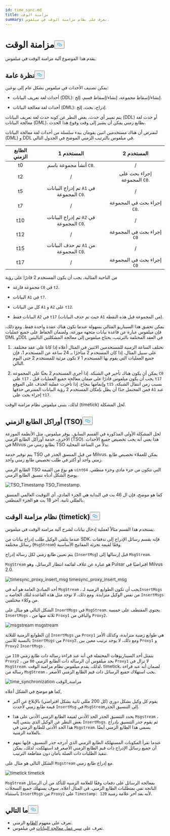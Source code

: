 ```yaml
---
id: time_sync.md
title: مزامنة الوقت
summary: تعرف على نظام مزامنة الوقت في ميلفوس.
---
```


<h1 id="Time-Synchronization" class="common-anchor-header">مزامنة الوقت<button data-href="#Time-Synchronization" class="anchor-icon" translate="no">
      <svg translate="no"
        aria-hidden="true"
        focusable="false"
        height="20"
        version="1.1"
        viewBox="0 0 16 16"
        width="16"
      >
        <path
          fill="#0092E4"
          fill-rule="evenodd"
          d="M4 9h1v1H4c-1.5 0-3-1.69-3-3.5S2.55 3 4 3h4c1.45 0 3 1.69 3 3.5 0 1.41-.91 2.72-2 3.25V8.59c.58-.45 1-1.27 1-2.09C10 5.22 8.98 4 8 4H4c-.98 0-2 1.22-2 2.5S3 9 4 9zm9-3h-1v1h1c1 0 2 1.22 2 2.5S13.98 12 13 12H9c-.98 0-2-1.22-2-2.5 0-.83.42-1.64 1-2.09V6.25c-1.09.53-2 1.84-2 3.25C6 11.31 7.55 13 9 13h4c1.45 0 3-1.69 3-3.5S14.5 6 13 6z"
        ></path>
      </svg>
    </button></h1><p>يقدم هذا الموضوع آلية مزامنة الوقت في ميلفوس.</p>
<h2 id="Overview" class="common-anchor-header">نظرة عامة<button data-href="#Overview" class="anchor-icon" translate="no">
      <svg translate="no"
        aria-hidden="true"
        focusable="false"
        height="20"
        version="1.1"
        viewBox="0 0 16 16"
        width="16"
      >
        <path
          fill="#0092E4"
          fill-rule="evenodd"
          d="M4 9h1v1H4c-1.5 0-3-1.69-3-3.5S2.55 3 4 3h4c1.45 0 3 1.69 3 3.5 0 1.41-.91 2.72-2 3.25V8.59c.58-.45 1-1.27 1-2.09C10 5.22 8.98 4 8 4H4c-.98 0-2 1.22-2 2.5S3 9 4 9zm9-3h-1v1h1c1 0 2 1.22 2 2.5S13.98 12 13 12H9c-.98 0-2-1.22-2-2.5 0-.83.42-1.64 1-2.09V6.25c-1.09.53-2 1.84-2 3.25C6 11.31 7.55 13 9 13h4c1.45 0 3-1.69 3-3.5S14.5 6 13 6z"
        ></path>
      </svg>
    </button></h2><p>يمكن تصنيف الأحداث في ميلفوس بشكل عام إلى نوعين:</p>
<ul>
<li><p>أحداث لغة تعريف البيانات (DDL): إنشاء/إسقاط مجموعة، إنشاء/إسقاط قسم، إلخ.</p></li>
<li><p>أحداث لغة معالجة البيانات (DML): إدراج، بحث، إلخ.</p></li>
</ul>
<p>يتم تمييز أي حدث، بغض النظر عن كونه حدث لغة تعريف البيانات (DDL) أو حدث لغة معالجة البيانات (DML)، بطابع زمني يمكن أن يشير إلى وقت وقوع هذا الحدث.</p>
<p>لنفترض أن هناك مستخدمين اثنين يقومان ببدء سلسلة من أحداث لغة معالجة البيانات (DML) و DDL في ميلفوس بالترتيب الزمني الموضح في الجدول التالي.</p>
<table>
<thead>
<tr><th style="text-align:center">الطابع الزمني</th><th style="text-align:center">المستخدم 1</th><th style="text-align:center">المستخدم 2</th></tr>
</thead>
<tbody>
<tr><td style="text-align:center">t0</td><td style="text-align:center">أنشأ مجموعة باسم <code translate="no">C0</code>.</td><td style="text-align:center">/</td></tr>
<tr><td style="text-align:center">t2</td><td style="text-align:center">/</td><td style="text-align:center">إجراء بحث على المجموعة <code translate="no">C0</code>.</td></tr>
<tr><td style="text-align:center">t5</td><td style="text-align:center">تم إدراج البيانات <code translate="no">A1</code> في المجموعة <code translate="no">C0</code>.</td><td style="text-align:center">/</td></tr>
<tr><td style="text-align:center">t7</td><td style="text-align:center">/</td><td style="text-align:center">إجراء بحث في المجموعة <code translate="no">C0</code>.</td></tr>
<tr><td style="text-align:center">t10</td><td style="text-align:center">تم إدراج البيانات <code translate="no">A2</code> في المجموعة <code translate="no">C0</code>.</td><td style="text-align:center">/</td></tr>
<tr><td style="text-align:center">t12</td><td style="text-align:center">/</td><td style="text-align:center">إجراء بحث في المجموعة <code translate="no">C0</code></td></tr>
<tr><td style="text-align:center">t15</td><td style="text-align:center">تم حذف البيانات <code translate="no">A1</code> من المجموعة <code translate="no">C0</code>.</td><td style="text-align:center">/</td></tr>
<tr><td style="text-align:center">t17</td><td style="text-align:center">/</td><td style="text-align:center">إجراء بحث في المجموعة <code translate="no">C0</code></td></tr>
</tbody>
</table>
<p>من الناحية المثالية، يجب أن يكون المستخدم 2 قادرًا على رؤية</p>
<ul>
<li><p>مجموعة فارغة <code translate="no">C0</code> في <code translate="no">t2</code>.</p></li>
<li><p>البيانات <code translate="no">A1</code> في <code translate="no">t7</code>.</p></li>
<li><p>كل من البيانات <code translate="no">A1</code> و <code translate="no">A2</code> على <code translate="no">t12</code>.</p></li>
<li><p>البيانات فقط <code translate="no">A2</code> في <code translate="no">t17</code> (حيث تم حذف البيانات <code translate="no">A1</code> من المجموعة قبل هذه النقطة).</p></li>
</ul>
<p>يمكن تحقيق هذا السيناريو المثالي بسهولة عندما تكون هناك عقدة واحدة فقط. ومع ذلك، فإن ميلفوس عبارة عن قاعدة بيانات متجهة موزعة، ولضمان الحفاظ على جميع عمليات DML وDDL في العقد المختلفة بالترتيب، يحتاج ميلفوس إلى معالجة المشكلتين التاليتين</p>
<ol>
<li><p>تختلف الساعة الزمنية للمستخدمين الاثنين في المثال أعلاه إذا كانا على عقد مختلفة. على سبيل المثال، إذا كان المستخدم 2 متأخرًا بـ 24 ساعة عن المستخدم 1، فإن جميع العمليات التي يقوم بها المستخدم 1 لا تكون مرئية للمستخدم 2 حتى اليوم التالي.</p></li>
<li><p>يمكن أن يكون هناك تأخير في الشبكة. إذا أجرى المستخدم 2 بحثًا على المجموعة <code translate="no">C0</code> على <code translate="no">t17</code> ، يجب أن يكون ميلفوس قادرًا على ضمان معالجة جميع العمليات قبل <code translate="no">t17</code> وإتمامها بنجاح. إذا تأخرت عملية الحذف على الموقع <code translate="no">t15</code> بسبب زمن انتقال الشبكة، فمن المحتمل جدًا أن يظل بإمكان المستخدم 2 رؤية البيانات المفترض حذفها <code translate="no">A1</code> عند إجراء بحث على <code translate="no">t17</code>.</p></li>
</ol>
<p>لذلك، يتبنى ميلفوس نظام مزامنة الوقت (timetick) لحل المشكلة.</p>
<h2 id="Timestamp-oracle-TSO" class="common-anchor-header">أوراكل الطابع الزمني (TSO)<button data-href="#Timestamp-oracle-TSO" class="anchor-icon" translate="no">
      <svg translate="no"
        aria-hidden="true"
        focusable="false"
        height="20"
        version="1.1"
        viewBox="0 0 16 16"
        width="16"
      >
        <path
          fill="#0092E4"
          fill-rule="evenodd"
          d="M4 9h1v1H4c-1.5 0-3-1.69-3-3.5S2.55 3 4 3h4c1.45 0 3 1.69 3 3.5 0 1.41-.91 2.72-2 3.25V8.59c.58-.45 1-1.27 1-2.09C10 5.22 8.98 4 8 4H4c-.98 0-2 1.22-2 2.5S3 9 4 9zm9-3h-1v1h1c1 0 2 1.22 2 2.5S13.98 12 13 12H9c-.98 0-2-1.22-2-2.5 0-.83.42-1.64 1-2.09V6.25c-1.09.53-2 1.84-2 3.25C6 11.31 7.55 13 9 13h4c1.45 0 3-1.69 3-3.5S14.5 6 13 6z"
        ></path>
      </svg>
    </button></h2><p>لحل المشكلة الأولى المذكورة في القسم السابق، يوفر ميلفوس، مثل الأنظمة الموزعة الأخرى، خدمة أوراكل الطابع الزمني (TSO). هذا يعني أنه يجب تخصيص جميع الأحداث في Milvus بطابع زمني من TSO بدلاً من الساعة المحلية.</p>
<p>يتم توفير خدمة TSO من قبل المنسق الجذر في Milvus. يمكن للعملاء تخصيص طابع زمني واحد أو أكثر في طلب تخصيص طابع زمني واحد.</p>
<p>الطابع الزمني TSO هو نوع من القيمة <code translate="no">uint64</code> التي تتكون من جزء مادي وجزء منطقي. يوضح الشكل أدناه تنسيق الطابع الزمني.</p>
<p>
  
   <span class="img-wrapper"> <img translate="no" src="/docs/v2.5.x/assets/TSO_Timestamp.png" alt="TSO_Timestamp" class="doc-image" id="tso_timestamp" />
   </span> <span class="img-wrapper"> <span>TSO_Timestamp</span>. </span></p>
<p>كما هو موضح، فإن ال 46 بت في البداية هي الجزء المادي، أي التوقيت العالمي المنسق بالمللي ثانية. آخر 18 بت هو الجزء المنطقي.</p>
<h2 id="Time-synchronization-system-timetick" class="common-anchor-header">نظام مزامنة الوقت (timetick)<button data-href="#Time-synchronization-system-timetick" class="anchor-icon" translate="no">
      <svg translate="no"
        aria-hidden="true"
        focusable="false"
        height="20"
        version="1.1"
        viewBox="0 0 16 16"
        width="16"
      >
        <path
          fill="#0092E4"
          fill-rule="evenodd"
          d="M4 9h1v1H4c-1.5 0-3-1.69-3-3.5S2.55 3 4 3h4c1.45 0 3 1.69 3 3.5 0 1.41-.91 2.72-2 3.25V8.59c.58-.45 1-1.27 1-2.09C10 5.22 8.98 4 8 4H4c-.98 0-2 1.22-2 2.5S3 9 4 9zm9-3h-1v1h1c1 0 2 1.22 2 2.5S13.98 12 13 12H9c-.98 0-2-1.22-2-2.5 0-.83.42-1.64 1-2.09V6.25c-1.09.53-2 1.84-2 3.25C6 11.31 7.55 13 9 13h4c1.45 0 3-1.69 3-3.5S14.5 6 13 6z"
        ></path>
      </svg>
    </button></h2><p>يستخدم هذا القسم مثالاً لعملية إدخال بيانات لشرح آلية مزامنة الوقت في ميلفوس.</p>
<p>عندما يتلقى الوكيل طلب إدراج بيانات من SDK، فإنه يقسم رسائل الإدراج إلى تدفقات رسائل مختلفة (<code translate="no">MsgStream</code>) وفقًا لقيمة تجزئة المفاتيح الأساسية.</p>
<p>يتم تعيين طابع زمني لكل رسالة إدراج (<code translate="no">InsertMsg</code>) قبل إرسالها إلى <code translate="no">MsgStream</code>.</p>
<div class="alert note">
  <code translate="no">MsgStream</code> هو عبارة عن غلاف لقائمة انتظار الرسائل، وهو Pulsar افتراضيًا في Milvus 2.0.</div>
<p>
  
   <span class="img-wrapper"> <img translate="no" src="/docs/v2.5.x/assets/timesync_proxy_insert_msg.png" alt="timesync_proxy_insert_msg" class="doc-image" id="timesync_proxy_insert_msg" />
   </span> <span class="img-wrapper"> <span>timesync_proxy_insert_msg</span> </span></p>
<p>أحد المبادئ العامة هو أنه في <code translate="no">MsgStream</code> ، يجب أن تكون الطوابع الزمنية لـ<code translate="no">InsertMsgs</code> من نفس الوكيل متزايدة. ومع ذلك، لا توجد مثل هذه القاعدة لتلك الخاصة بـ <code translate="no">InsertMsgs</code> من وكلاء مختلفين.</p>
<p>الشكل التالي هو مثال على <code translate="no">InsertMsgs</code> في <code translate="no">MsgStream</code>. يحتوي المقتطف على خمسة <code translate="no">InsertMsgs</code> ، ثلاثة منها من <code translate="no">Proxy1</code> والباقي من <code translate="no">Proxy2</code>.</p>
<p>
  
   <span class="img-wrapper"> <img translate="no" src="/docs/v2.5.x/assets/msgstream.png" alt="msgstream" class="doc-image" id="msgstream" />
   </span> <span class="img-wrapper"> <span>msgstream</span> </span></p>
<p>إن الطوابع الزمنية للثلاثة <code translate="no">InsertMsgs</code> من <code translate="no">Proxy1</code> هي طوابع زمنية متزايدة، وكذلك الأمر بالنسبة للاثنين <code translate="no">InsertMsgs</code> من <code translate="no">Proxy2</code>. ومع ذلك، لا يوجد ترتيب معين بين <code translate="no">Proxy1</code> و <code translate="no">Proxy2</code> <code translate="no">InsertMsgs</code> .</p>
<p>يتمثل أحد السيناريوهات المحتملة في أنه عند قراءة رسالة ذات طابع زمني <code translate="no">110</code> من <code translate="no">Proxy2</code> ، يجد ميلفوس أن الرسالة ذات الطابع الزمني <code translate="no">80</code> من <code translate="no">Proxy1</code> لا تزال في <code translate="no">MsgStream</code>. لذلك، يقدم ميلفوس نظام مزامنة الوقت، timetick، لضمان أنه عند قراءة رسالة من <code translate="no">MsgStream</code> ، يجب استهلاك جميع الرسائل ذات قيم الطابع الزمني الأصغر.</p>
<p>
  
   <span class="img-wrapper"> <img translate="no" src="/docs/v2.5.x/assets/time_synchronization.png" alt="time_synchronization" class="doc-image" id="time_synchronization" />
   </span> <span class="img-wrapper"> <span>مزامنة_الوقت</span> </span></p>
<p>كما هو موضح في الشكل أعلاه,</p>
<ul>
<li><p>يقوم كل وكيل بشكل دوري (كل 200 مللي ثانية بشكل افتراضي) بالإبلاغ عن أكبر قيمة طابع زمني لأحدث <code translate="no">InsertMsg</code> في <code translate="no">MsgStream</code>إلى التنسيق الجذر.</p></li>
<li><p>يحدد التنسيق الجذر الحد الأدنى لقيمة الطابع الزمني الأدنى على هذا <code translate="no">Msgstream</code> ، بغض النظر عن الوكيل الذي ينتمي إليه <code translate="no">InsertMsgs</code>. ثم يقوم جذر التنسيق بإدراج هذا الحد الأدنى للطابع الزمني في <code translate="no">Msgstream</code>. يسمى هذا الطابع الزمني أيضًا بالعلامة الزمنية.</p></li>
<li><p>عندما تقرأ المكونات المستهلكة الطابع الزمني الذي أدرجه جذر التنسيق، فإنها تفهم أن جميع رسائل الإدراج ذات قيم الطابع الزمني الأصغر قد استهلكت. لذلك، يمكن تنفيذ الطلبات ذات الصلة بأمان دون مقاطعة الترتيب.</p></li>
</ul>
<p>الشكل التالي هو مثال على <code translate="no">Msgstream</code> مع إدراج طابع زمني.</p>
<p>
  
   <span class="img-wrapper"> <img translate="no" src="/docs/v2.5.x/assets/timetick.png" alt="timetick" class="doc-image" id="timetick" />
   </span> <span class="img-wrapper"> <span>timetick</span> </span></p>
<p><code translate="no">MsgStream</code> بمعالجة الرسائل على دفعات وفقًا للعلامة الزمنية للتأكد من أن الرسائل الناتجة تفي بمتطلبات الطابع الزمني. في المثال أعلاه، سوف يستهلك جميع السجلات باستثناء <code translate="no">InsertMsgs</code> من <code translate="no">Proxy2</code> على <code translate="no">Timestamp: 120</code> لأنه بعد آخر علامة زمنية.</p>
<h2 id="Whats-next" class="common-anchor-header">ما التالي<button data-href="#Whats-next" class="anchor-icon" translate="no">
      <svg translate="no"
        aria-hidden="true"
        focusable="false"
        height="20"
        version="1.1"
        viewBox="0 0 16 16"
        width="16"
      >
        <path
          fill="#0092E4"
          fill-rule="evenodd"
          d="M4 9h1v1H4c-1.5 0-3-1.69-3-3.5S2.55 3 4 3h4c1.45 0 3 1.69 3 3.5 0 1.41-.91 2.72-2 3.25V8.59c.58-.45 1-1.27 1-2.09C10 5.22 8.98 4 8 4H4c-.98 0-2 1.22-2 2.5S3 9 4 9zm9-3h-1v1h1c1 0 2 1.22 2 2.5S13.98 12 13 12H9c-.98 0-2-1.22-2-2.5 0-.83.42-1.64 1-2.09V6.25c-1.09.53-2 1.84-2 3.25C6 11.31 7.55 13 9 13h4c1.45 0 3-1.69 3-3.5S14.5 6 13 6z"
        ></path>
      </svg>
    </button></h2><ul>
<li>تعرف على مفهوم <a href="/docs/ar/v2.5.x/timestamp.md">الطابع</a> الزمني.</li>
<li>تعرف على <a href="/docs/ar/v2.5.x/data_processing.md">سير عمل معالجة البيانات</a> في ميلفوس.</li>
</ul>
